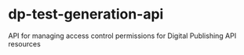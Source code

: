 # dp-test-generation-api
API for managing access control permissions for Digital Publishing API resources
